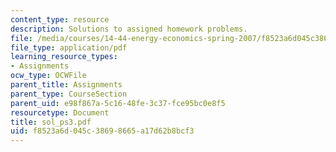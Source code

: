 ```yaml
---
content_type: resource
description: Solutions to assigned homework problems.
file: /media/courses/14-44-energy-economics-spring-2007/f8523a6d045c38698665a17d62b8bcf3_sol_ps3.pdf
file_type: application/pdf
learning_resource_types:
- Assignments
ocw_type: OCWFile
parent_title: Assignments
parent_type: CourseSection
parent_uid: e98f867a-5c16-48fe-3c37-fce95bc0e8f5
resourcetype: Document
title: sol_ps3.pdf
uid: f8523a6d-045c-3869-8665-a17d62b8bcf3
---
```

